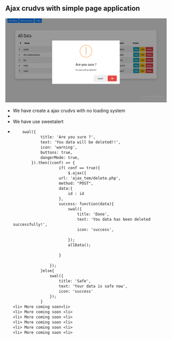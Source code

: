 ## Ajax crudvs with simple page application

<img src="readme.png">


<ul>
    <li> We have create a ajax crudvs with no loading system <li>
    <li> We have use sweetalert <li>
        
        
        
        
        
        swal({
				title: 'Are you sure ?',
				text: 'You data will be deleted!!',
				icon: 'warning',
				buttons: true,
				dangerMode: true,
			}).then((conf) => {
						if( conf == true){
							$.ajax({
						url: 'ajax_tem/delete.php',
						method: "POST",
						data:{
							id : id
						},
						success: function(data){
							swal({
								title: 'Done',
								text: 'You data has been deleted successfully!',
								icon: 'success',

							});
							allData();

						}

					});
				}else{
					swal({
						title: 'Safe',
						text: 'Your data is safe now',
						icon: 'success'
					});
				}
    <li> More coming soon<li>
    <li> More coming soon <li>
    <li> More coming soon <li>
    <li> More coming soon <li>
    <li> More coming soon <li>
    <li> More coming soon <li>



</ul>